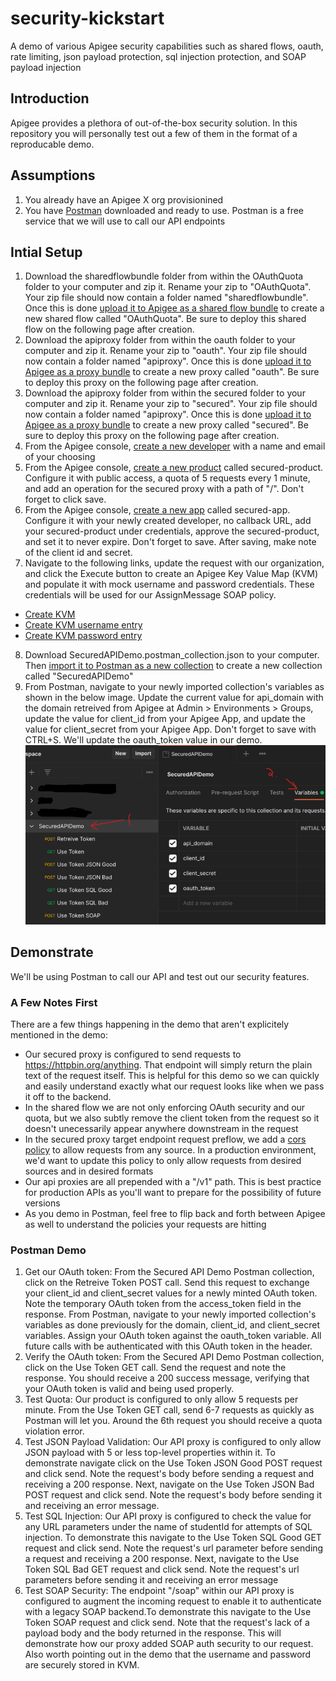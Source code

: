 # security-kickstart
A demo of various Apigee security capabilities such as shared flows, oauth, rate limiting, json payload protection, sql injection protection, and SOAP payload injection

## Introduction
Apigee provides a plethora of out-of-the-box security solution. In this repository you will personally test out a few of them in the format of a reproducable demo.

## Assumptions
1. You already have an Apigee X org provisionined
2. You have [Postman](https://www.postman.com/) downloaded and ready to use. Postman is a free service that we will use to call our API endpoints

## Intial Setup
1. Download the sharedflowbundle folder from within the OAuthQuota folder to your computer and zip it. Rename your zip to "OAuthQuota". Your zip file should now contain a folder named "sharedflowbundle". Once this is done [upload it to Apigee as a shared flow bundle](https://cloud.google.com/apigee/docs/api-platform/fundamentals/shared-flows#creating-a-shared-flow) to create a new shared flow called "OAuthQuota". Be sure to deploy this shared flow on the following page after creation.
2. Download the apiproxy folder from within the oauth folder to your computer and zip it. Rename your zip to "oauth". Your zip file should now contain a folder named "apiproxy". Once this is done [upload it to Apigee as a proxy bundle](https://cloud.google.com/apigee/docs/api-platform/fundamentals/download-api-proxies#upload) to create a new proxy called "oauth". Be sure to deploy this proxy on the following page after creation.
3. Download the apiproxy folder from within the secured folder to your computer and zip it. Rename your zip to "secured". Your zip file should now contain a folder named "apiproxy". Once this is done [upload it to Apigee as a proxy bundle](https://cloud.google.com/apigee/docs/api-platform/fundamentals/download-api-proxies#upload) to create a new proxy called "secured". Be sure to deploy this proxy on the following page after creation.
4. From the Apigee console, [create a new developer](https://cloud.google.com/apigee/docs/api-platform/publish/adding-developers-your-api-product#add) with a name and email of your choosing
5. From the Apigee console, [create a new product](https://cloud.google.com/apigee/docs/api-platform/publish/create-api-products#add) called secured-product. Configure it with public access, a quota of 5 requests every 1 minute, and add an operation for the secured proxy with a path of "/". Don't forget to click save.
6. From the Apigee console, [create a new app](https://cloud.google.com/apigee/docs/api-platform/publish/creating-apps-surface-your-api#register) called secured-app. Configure it with your newly created developer, no callback URL, add your secured-product under credentials, approve the secured-product, and set it to never expire. Don't forget to save. After saving, make note of the client id and secret.
7. Navigate to the following links, update the request with our organization, and click the Execute button to create an Apigee Key Value Map (KVM) and populate it with mock username and password credentials. These credentials will be used for our AssignMessage SOAP policy.
- [Create KVM](https://cloud.google.com/apigee/docs/reference/apis/apigee/rest/v1/organizations.environments.keyvaluemaps/create?apix_params=%7B%22parent%22%3A%22organizations%2FYOUR_APIGEE_ORGANIZATION%2Fenvironments%2FYOUR_APIGEE_ENVIRONMENT%22%2C%22resource%22%3A%7B%22encrypted%22%3Atrue%2C%22name%22%3A%22SOAP-Creds%22%7D%7D)
- [Create KVM username entry](https://cloud.google.com/apigee/docs/reference/apis/apigee/rest/v1/organizations.environments.keyvaluemaps.entries/create?apix_params=%7B%22parent%22%3A%22organizations%2FYOUR_APIGEE_ORGANIZATION%2Fenvironments%2FYOUR_APIGEE_ENVIRONMENT%2Fkeyvaluemaps%2FSOAP-Creds%22%2C%22resource%22%3A%7B%22name%22%3A%22soapUsername%22%2C%22value%22%3A%22exampleUsername%22%7D%7D)
- [Create KVM password entry](https://cloud.google.com/apigee/docs/reference/apis/apigee/rest/v1/organizations.environments.keyvaluemaps.entries/create?apix_params=%7B%22parent%22%3A%22organizations%2FYOUR_APIGEE_ORGANIZATION%2Fenvironments%2FYOUR_APIGEE_ENVIRONMENT%2Fkeyvaluemaps%2FSOAP-Creds%22%2C%22resource%22%3A%7B%22name%22%3A%22soapPassword%22%2C%22value%22%3A%22examplePassword%22%7D%7D)
8. Download SecuredAPIDemo.postman_collection.json to your computer. Then [import it to Postman as a new collection](https://learning.postman.com/docs/getting-started/importing-and-exporting-data/#importing-data-into-postman) to create a new collection called "SecuredAPIDemo"
9. From Postman, navigate to your newly imported collection's variables as shown in the below image. Update the current value for api_domain with the domain retreived from Apigee at Admin > Environments > Groups, update the value for client_id from your Apigee App, and update the value for client_secret from your Apigee App. Don't forget to save with CTRL+S. We'll update the oauth_token value in our demo.
![Collection Variables](/assets/collectionVariables.png)

## Demonstrate
We'll be using Postman to call our API and test out our security features.

### A Few Notes First
There are a few things happening in the demo that aren't explicitely mentioned in the demo:
- Our secured proxy is configured to send requests to https://httpbin.org/anything. That endpoint will simply return the plain text of the request itself. This is helpful for this demo so we can quickly and easily understand exactly what our request looks like when we pass it off to the backend.
- In the shared flow we are not only enforcing OAuth security and our quota, but we also subtly remove the client token from the request so it doesn't unecessarily appear anywhere downstream in the request
- In the secured proxy target endpoint request preflow, we add a [cors policy](https://cloud.google.com/apigee/docs/api-platform/reference/policies/cors-policy) to allow requests from any source. In a production environment, we'd want to update this policy to only allow requests from desired sources and in desired formats
- Our api proxies are all prepended with a "/v1" path. This is best practice for production APIs as you'll want to prepare for the possibility of future versions
- As you demo in Postman, feel free to flip back and forth between Apigee as well to understand the policies your requests are hitting

### Postman Demo
1. Get our OAuth token: From the Secured API Demo Postman collection, click on the Retreive Token POST call. Send this request to exchange your client_id and client_secret values for a newly minted OAuth token. Note the temporary OAuth token from the access_token field in the response. From Postman, navigate to your newly imported collection's variables as done previously for the domain, client_id, and client_secret variables. Assign your OAuth token against the oauth_token variable. All future calls with be authenticated with this OAuth token in the header.
2. Verify the OAuth token: From the Secured API Demo Postman collection, click on the Use Token GET call. Send the request and note the response. You should receive a 200 success message, verifying that your OAuth token is valid and being used properly.
3. Test Quota: Our product is configured to only allow 5 requests per minute. From the Use Token GET call, send 6-7 requests as quickly as Postman will let you. Around the 6th request you should receive a quota violation error.
3. Test JSON Payload Validation: Our API proxy is configured to only allow JSON payload with 5 or less top-level properties within it. To demonstrate navigate click on the Use Token JSON Good POST request and click send. Note the request's body before sending a request and receiving a 200 response. Next, navigate on the Use Token JSON Bad POST request and click send. Note the request's body before sending it and receiving an error message.
4. Test SQL Injection: Our API proxy is configured to check the value for any URL parameters under the name of studentId for attempts of SQL injection. To demonstrate this navigate to the Use Token SQL Good GET request and click send. Note the request's url parameter before sending a request and receiving a 200 response. Next, navigate to the Use Token SQL Bad GET request and click send. Note the request's url parameters before sending it and receiving an error message
5. Test SOAP Security: The endpoint "/soap" within our API proxy is configured to augment the incoming request to enable it to authenticate with a legacy SOAP backend.To demonstrate this navigate to the Use Token SOAP request and click send. Note that the request's lack of a payload body and the body returned in the response. This will demonstrate how our proxy added SOAP auth security to our request. Also worth pointing out in the demo that the username and password are securely stored in KVM.